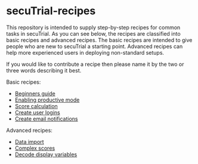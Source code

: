 # secuTrial-recipes

This repository is intended to supply step-by-step recipes for common tasks in secuTrial. As you can see below, the recipes are classified into basic recipes and advanced recipes. The basic recipes are intended to give people who are new to secuTrial a starting point. Advanced recipes can help more experienced users in deploying non-standard setups. 

If you would like to contribute a recipe then please name it by the two or three words describing it best.

Basic recipes:

- [Beginners guide](https://github.com/PatrickRWright/SCTO/tree/master/DM/secuTrial/recipes/beginner_howto)
- [Enabling productive mode](https://github.com/PatrickRWright/SCTO/tree/master/DM/secuTrial/recipes/enable_productive_mode)
- [Score calculation](https://github.com/PatrickRWright/SCTO/tree/master/DM/secuTrial/recipes/score_calculation)
- [Create user logins](https://github.com/PatrickRWright/SCTO/tree/master/DM/secuTrial/recipes/create_user_logins)
- [Create email notifications](https://github.com/PatrickRWright/SCTO/tree/master/DM/secuTrial/recipes/create_email_notification)

Advanced recipes:

- [Data import](https://github.com/PatrickRWright/SCTO/tree/master/DM/secuTrial/recipes/import_data)
- [Complex scores](https://github.com/PatrickRWright/SCTO/tree/master/DM/secuTrial/recipes/score_calculation_advanced)
- [Decode display variables](https://github.com/PatrickRWright/SCTO/tree/master/DM/secuTrial/recipes/decode_display_variables)
